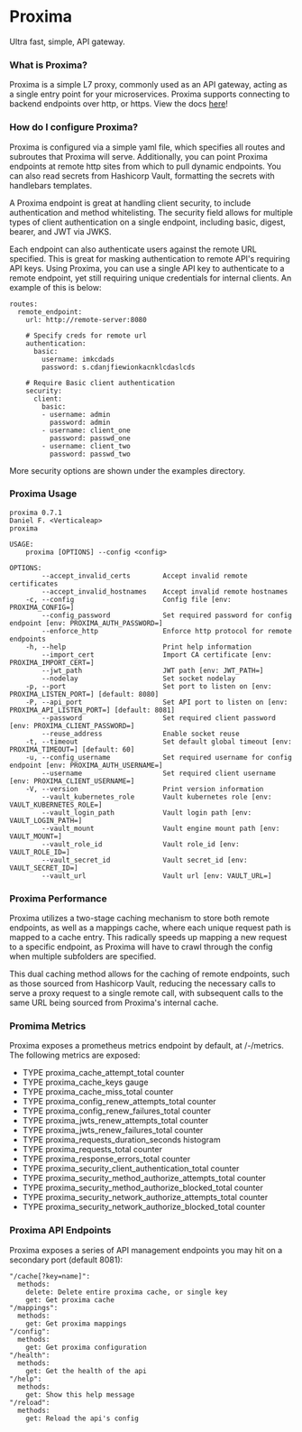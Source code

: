 # Proxima

Ultra fast, simple, API gateway.

### What is Proxima?

Proxima is a simple L7 proxy, commonly used as an API gateway, acting as a single entry point for your microservices. Proxima supports connecting to backend endpoints over http, or https. View the docs [here](https://findelabs.github.io/proxima/installation.html)!

### How do I configure Proxima?

Proxima is configured via a simple yaml file, which specifies all routes and subroutes that Proxima will serve. Additionally, you can point Proxima endpoints at remote http sites from which to pull dynamic endpoints. You can also read secrets from Hashicorp Vault, formatting the secrets with handlebars templates.

A Proxima endpoint is great at handling client security, to include authentication and method whitelisting. The security field allows for multiple types of client authentication on a single endpoint, including basic, digest, bearer, and JWT via JWKS.

Each endpoint can also authenticate users against the remote URL specified. This is great for masking authentication to remote API's requiring API keys. Using Proxima, you can use a single API key to authenticate to a remote endpoint, yet still requiring unique credentials for internal clients. An example of this is below:

```
routes:
  remote_endpoint:
    url: http://remote-server:8080
  
    # Specify creds for remote url
    authentication:
      basic:
        username: imkcdads
        password: s.cdanjfiewionkacnklcdaslcds

    # Require Basic client authentication
    security:
      client:
        basic:
        - username: admin
          password: admin
        - username: client_one
          password: passwd_one
        - username: client_two
          password: passwd_two
```

More security options are shown under the examples directory.

### Proxima Usage
```
proxima 0.7.1
Daniel F. <Verticaleap>
proxima

USAGE:
    proxima [OPTIONS] --config <config>

OPTIONS:
        --accept_invalid_certs        Accept invalid remote certificates
        --accept_invalid_hostnames    Accept invalid remote hostnames
    -c, --config                      Config file [env: PROXIMA_CONFIG=] 
        --config_password             Set required password for config endpoint [env: PROXIMA_AUTH_PASSWORD=]
        --enforce_http                Enforce http protocol for remote endpoints
    -h, --help                        Print help information
        --import_cert                 Import CA certificate [env: PROXIMA_IMPORT_CERT=]
        --jwt_path                    JWT path [env: JWT_PATH=]
        --nodelay                     Set socket nodelay
    -p, --port                        Set port to listen on [env: PROXIMA_LISTEN_PORT=] [default: 8080]
    -P, --api_port                    Set API port to listen on [env: PROXIMA_API_LISTEN_PORT=] [default: 8081]
        --password                    Set required client password [env: PROXIMA_CLIENT_PASSWORD=]
        --reuse_address               Enable socket reuse
    -t, --timeout                     Set default global timeout [env: PROXIMA_TIMEOUT=] [default: 60]
    -u, --config_username             Set required username for config endpoint [env: PROXIMA_AUTH_USERNAME=]
        --username                    Set required client username [env: PROXIMA_CLIENT_USERNAME=]
    -V, --version                     Print version information
        --vault_kubernetes_role       Vault kubernetes role [env: VAULT_KUBERNETES_ROLE=]
        --vault_login_path            Vault login path [env: VAULT_LOGIN_PATH=]
        --vault_mount                 Vault engine mount path [env: VAULT_MOUNT=]
        --vault_role_id               Vault role_id [env: VAULT_ROLE_ID=]
        --vault_secret_id             Vault secret_id [env: VAULT_SECRET_ID=]
        --vault_url                   Vault url [env: VAULT_URL=]
```

### Proxima Performance

Proxima utilizes a two-stage caching mechanism to store both remote endpoints, as well as a mappings cache, where each unique request path is mapped to a cache entry. This radically speeds up mapping a new request to a specific endpoint, as Proxima will have to crawl through the config when multiple subfolders are specified. 

This dual caching method allows for the caching of remote endpoints, such as those sourced from Hashicorp Vault, reducing the necessary calls to serve a proxy request to a single remote call, with subsequent calls to the same URL being sourced from Proxima's internal cache. 

### Promima Metrics

Proxima exposes a prometheus metrics endpoint by default, at /-/metrics. The following metrics are exposed:

- TYPE proxima_cache_attempt_total counter  
- TYPE proxima_cache_keys gauge  
- TYPE proxima_cache_miss_total counter  
- TYPE proxima_config_renew_attempts_total counter  
- TYPE proxima_config_renew_failures_total counter  
- TYPE proxima_jwts_renew_attempts_total counter  
- TYPE proxima_jwts_renew_failures_total counter  
- TYPE proxima_requests_duration_seconds histogram  
- TYPE proxima_requests_total counter  
- TYPE proxima_response_errors_total counter  
- TYPE proxima_security_client_authentication_total counter  
- TYPE proxima_security_method_authorize_attempts_total counter  
- TYPE proxima_security_method_authorize_blocked_total counter  
- TYPE proxima_security_network_authorize_attempts_total counter
- TYPE proxima_security_network_authorize_blocked_total counter


### Proxima API Endpoints

Proxima exposes a series of API management endpoints you may hit on a secondary port (default 8081):

```
"/cache[?key=name]":
  methods:
    delete: Delete entire proxima cache, or single key
    get: Get proxima cache
"/mappings":
  methods:
    get: Get proxima mappings
"/config":
  methods:
    get: Get proxima configuration
"/health":
  methods:
    get: Get the health of the api
"/help":
  methods:
    get: Show this help message
"/reload":
  methods:
    get: Reload the api's config
```
